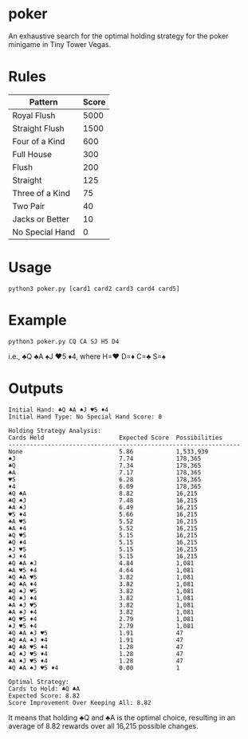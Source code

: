 # poker
An exhaustive search for the optimal holding strategy for the poker minigame in Tiny Tower Vegas. 

# Rules
| Pattern  | Score |
| ------------- | ------------- |
|Royal Flush| 5000|
|Straight Flush| 1500|
|Four of a Kind| 600|
|Full House| 300|
|Flush| 200|
|Straight| 125|
|Three of a Kind| 75|
|Two Pair| 40|
|Jacks or Better| 10|
|No Special Hand| 0|

# Usage
```
python3 poker.py [card1 card2 card3 card4 card5]
```

# Example
```
python3 poker.py CQ CA SJ H5 D4
```
i.e., ♣Q ♣A ♠J ♥5 ♦4, where H=♥ D=♦ C=♣ S=♠

# Outputs
```
Initial Hand: ♣Q ♣A ♠J ♥5 ♦4
Initial Hand Type: No Special Hand Score: 0

Holding Strategy Analysis:
Cards Held                     Expected Score  Possibilities  
-----------------------------------------------------------------
None                           5.86            1,533,939      
♠J                             7.74            178,365        
♣Q                             7.34            178,365        
♣A                             7.17            178,365        
♥5                             6.28            178,365        
♦4                             6.09            178,365        
♣Q ♣A                          8.82            16,215         
♣Q ♠J                          7.48            16,215         
♣A ♠J                          6.49            16,215         
♥5 ♦4                          5.66            16,215         
♣A ♥5                          5.52            16,215         
♣A ♦4                          5.52            16,215         
♣Q ♥5                          5.15            16,215         
♣Q ♦4                          5.15            16,215         
♠J ♥5                          5.15            16,215         
♠J ♦4                          5.15            16,215         
♣Q ♣A ♠J                       4.84            1,081          
♣A ♥5 ♦4                       4.64            1,081          
♣Q ♣A ♥5                       3.82            1,081          
♣Q ♣A ♦4                       3.82            1,081          
♣Q ♠J ♥5                       3.82            1,081          
♣Q ♠J ♦4                       3.82            1,081          
♣A ♠J ♥5                       3.82            1,081          
♣A ♠J ♦4                       3.82            1,081          
♣Q ♥5 ♦4                       2.79            1,081          
♠J ♥5 ♦4                       2.79            1,081          
♣Q ♣A ♠J ♥5                    1.91            47             
♣Q ♣A ♠J ♦4                    1.91            47             
♣Q ♣A ♥5 ♦4                    1.28            47             
♣Q ♠J ♥5 ♦4                    1.28            47             
♣A ♠J ♥5 ♦4                    1.28            47             
♣Q ♣A ♠J ♥5 ♦4                 0.00            1              

Optimal Strategy:
Cards to Hold: ♣Q ♣A
Expected Score: 8.82
Score Improvement Over Keeping All: 8.82
```
It means that holding ♣Q and ♣A is the optimal choice, resulting in an average of 8.82 rewards over all 16,215 possible changes. 
